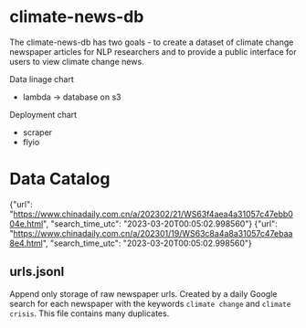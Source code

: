 # climate-news-db

The climate-news-db has two goals - to create a dataset of climate change newspaper articles for NLP researchers and to provide a public interface for users to view climate change news.

Data linage chart
- lambda -> database on s3

Deployment chart
- scraper
- flyio

# Data Catalog

{"url": "https://www.chinadaily.com.cn/a/202302/21/WS63f4aea4a31057c47ebb004e.html", "search_time_utc": "2023-03-20T00:05:02.998560"}
{"url": "https://www.chinadaily.com.cn/a/202301/19/WS63c8a4a8a31057c47ebaa8e4.html", "search_time_utc": "2023-03-20T00:05:02.998560"}

## urls.jsonl

Append only storage of raw newspaper urls.  Created by a daily Google search for each newspaper with the keywords `climate change` and `climate crisis`.  This file contains many duplicates.
